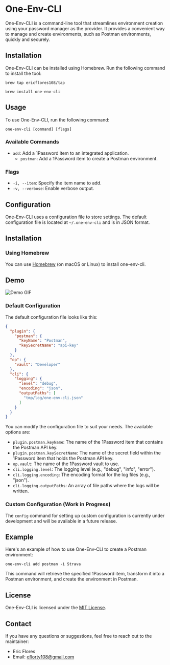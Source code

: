 # One-Env-CLI

One-Env-CLI is a command-line tool that streamlines environment creation using your password manager as the provider. It provides a convenient way to manage and create environments, such as Postman environments, quickly and securely.

## Installation

One-Env-CLI can be installed using Homebrew. Run the following command to install the tool:

```
brew tap ericflores108/tap
```
```
brew install one-env-cli
```
## Usage

To use One-Env-CLI, run the following command:

```
one-env-cli [command] [flags]
```

### Available Commands

- `add`: Add a 1Password item to an integrated application.
  - `postman`: Add a 1Password item to create a Postman environment.

### Flags

- `-i, --item`: Specify the item name to add.
- `-v, --verbose`: Enable verbose output.

## Configuration

One-Env-CLI uses a configuration file to store settings. The default configuration file is located at `~/.one-env-cli` and is in JSON format.

## Installation

### Using Homebrew

You can use [Homebrew](https://brew.sh/) (on macOS or Linux) to install one-env-cli.

## Demo

![Demo GIF](https://github.com/ericflores108/one-env-cli/images/cliapp.gif)

### Default Configuration

The default configuration file looks like this:

```json
{
  "plugin": {
    "postman": {
      "keyName": "Postman",
      "keySecretName": "api-key"
    }
  },
  "op": {
    "vault": "Developer"
  },
  "cli": {
    "logging": {
      "level": "debug",
      "encoding": "json",
      "outputPaths": [
        "tmp/log/one-env-cli.json"
      ]
    }
  }
}
```

You can modify the configuration file to suit your needs. The available options are:

- `plugin.postman.keyName`: The name of the 1Password item that contains the Postman API key.
- `plugin.postman.keySecretName`: The name of the secret field within the 1Password item that holds the Postman API key.
- `op.vault`: The name of the 1Password vault to use.
- `cli.logging.level`: The logging level (e.g., "debug", "info", "error").
- `cli.logging.encoding`: The encoding format for the log files (e.g., "json").
- `cli.logging.outputPaths`: An array of file paths where the logs will be written.

### Custom Configuration (Work in Progress)

The `config` command for setting up custom configuration is currently under development and will be available in a future release.

## Example

Here's an example of how to use One-Env-CLI to create a Postman environment:

```
one-env-cli add postman -i Strava
```

This command will retrieve the specified 1Password item, transform it into a Postman environment, and create the environment in Postman.

## License

One-Env-CLI is licensed under the [MIT License](LICENSE).

## Contact

If you have any questions or suggestions, feel free to reach out to the maintainer:

- Eric Flores
- Email: eflorty108@gmail.com